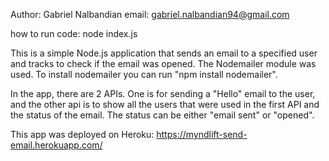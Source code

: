 Author: Gabriel Nalbandian
email: gabriel.nalbandian94@gmail.com

how to run code: node index.js

This is a simple Node.js application that sends an email to a specified user and tracks to check if the email was opened. 
The Nodemailer module was used. To install nodemailer you can run "npm install nodemailer". 

In the app, there are 2 APIs. One is for sending a "Hello" email to the user, and the other api is to show all the users that 
were used in the first API and the status of the email. The status can be either "email sent" or "opened". 

This app was deployed on Heroku: https://myndlift-send-email.herokuapp.com/
